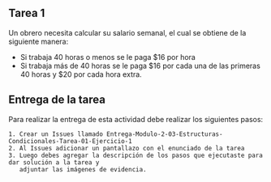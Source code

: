 ## Tarea 1

Un obrero necesita calcular su salario semanal, el cual se obtiene de la siguiente manera:
- Si trabaja 40 horas o menos se le paga $16 por hora
- Si trabaja más de 40 horas se le paga $16 por cada una de las primeras 40 horas y $20 por cada hora extra.

## Entrega de la tarea

Para realizar la entrega de esta actividad debe realizar los siguientes pasos:

    1. Crear un Issues llamado Entrega-Modulo-2-03-Estructuras-Condicionales-Tarea-01-Ejercicio-1
    2. Al Issues adicionar un pantallazo con el enunciado de la tarea
    3. Luego debes agregar la descripción de los pasos que ejecutaste para dar solución a la tarea y 
       adjuntar las imágenes de evidencia.  
